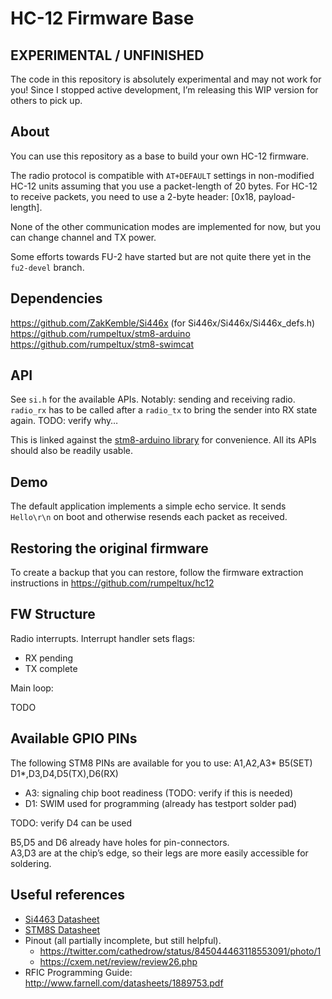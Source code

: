 # HC-12 Firmware Base

## EXPERIMENTAL / UNFINISHED

The code in this repository is absolutely experimental and may not work for you!
Since I stopped active development, I’m releasing this WIP version for others to
pick up.

## About

You can use this repository as a base to build your own HC-12 firmware.

The radio protocol is compatible with `AT+DEFAULT` settings in non-modified
HC-12 units assuming that you use a packet-length of 20 bytes. For HC-12 to
receive packets, you need to use a 2-byte header: [0x18, payload-length].

None of the other communication modes are implemented for now, but you can
change channel and TX power.

Some efforts towards FU-2 have started but are not quite there yet in the
`fu2-devel` branch.

## Dependencies

https://github.com/ZakKemble/Si446x (for Si446x/Si446x/Si446x_defs.h)
https://github.com/rumpeltux/stm8-arduino
https://github.com/rumpeltux/stm8-swimcat

## API

See `si.h` for the available APIs. Notably: sending and receiving radio.
`radio_rx` has to be called after a `radio_tx` to bring the sender into RX state again. TODO: verify why…

This is linked against the [stm8-arduino library](https://github.com/rumpeltux/stm8-arduino)
for convenience. All its APIs should also be readily usable.

## Demo

The default application implements a simple echo service.
It sends `Hello\r\n` on boot and otherwise resends each packet as received.

## Restoring the original firmware

To create a backup that you can restore, follow the firmware extraction
instructions in https://github.com/rumpeltux/hc12

## FW Structure
Radio interrupts. Interrupt handler sets flags:

* RX pending
* TX complete

Main loop:

TODO

## Available GPIO PINs

The following STM8 PINs are available for you to use:
A1,A2,A3\* B5(SET) D1\*,D3,D4,D5(TX),D6(RX)

* A3: signaling chip boot readiness (TODO: verify if this is needed)
* D1: SWIM used for programming (already has testport solder pad)

TODO: verify D4 can be used

B5,D5 and D6 already have holes for pin-connectors. \
A3,D3 are at the chip’s edge, so their legs are more easily accessible for soldering.

## Useful references

* [Si4463 Datasheet](https://www.silabs.com/documents/public/data-sheets/Si4464-63-61-60.pdf)
* [STM8S Datasheet](https://www.st.com/resource/en/datasheet/stm8s103f2.pdf)
* Pinout (all partially incomplete, but still helpful).
  * https://twitter.com/cathedrow/status/845044463118553091/photo/1
  * https://cxem.net/review/review26.php
* RFIC Programming Guide:
  http://www.farnell.com/datasheets/1889753.pdf
